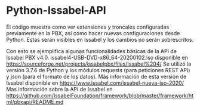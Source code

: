 # Python-Issabel-API
El código muestra como ver extensiones y troncales configuradas previamente en la PBX, así como hacer nuevas configuraciones desde Python. Estas serán visibles en Issabel y los cambios no serán sobrescritos.

Con esto se ejemplifica algunas funcionalidades básicas de la API de Issabel PBX v4.0. issabel4-USB-DVD-x86_64-20200102.iso disponible en https://sourceforge.net/projects/issabelpbx/files/Issabel%204/
Se utilizó la versión 3.7.6 de Python y los módulos requests (para peticiones REST API) y json (para el formato de los datos). Más información de esta versión de Issabel disponible en https://www.issabel.com/issabel-nueva-iso-2020/ 
Mas información sobre la API de Issabel en https://github.com/IssabelFoundation/framework/blob/master/framework/html/pbxapi/README.md
